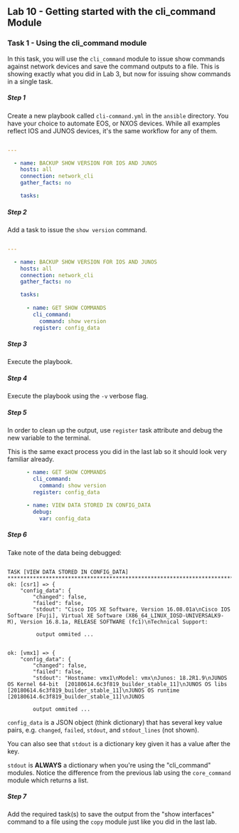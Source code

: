 ## Lab 10 - Getting started with the cli_command Module

### Task 1 - Using the cli_command module

In this task, you will use the `cli_command` module to issue show commands against network devices and save the command outputs to a file.  This is showing exactly what you did in Lab 3, but now for issuing show commands in a single task.

##### Step 1

Create a new playbook called `cli-command.yml` in the `ansible` directory.  You have your choice to automate EOS, or NXOS devices.  While all examples reflect IOS and JUNOS devices, it's the same workflow for any of them.

```yaml

---

  - name: BACKUP SHOW VERSION FOR IOS AND JUNOS
    hosts: all
    connection: network_cli
    gather_facts: no

    tasks:

```

##### Step 2

Add a task to issue the `show version` command.

```yaml

---

  - name: BACKUP SHOW VERSION FOR IOS AND JUNOS
    hosts: all
    connection: network_cli
    gather_facts: no

    tasks:
    
      - name: GET SHOW COMMANDS
        cli_command:
          command: show version
        register: config_data
```

##### Step 3

Execute the playbook.

##### Step 4

Execute the playbook using the `-v` verbose flag.

##### Step 5

In order to clean up the output, use `register` task attribute and debug the new variable to the terminal.

This is the same exact process you did in the last lab so it should look very familiar already.

```yaml
      - name: GET SHOW COMMANDS
        cli_command:
          command: show version
        register: config_data

      - name: VIEW DATA STORED IN CONFIG_DATA
        debug:
          var: config_data
```

##### Step 6

Take note of the data being debugged:

```

TASK [VIEW DATA STORED IN CONFIG_DATA] *****************************************************************************************************************************************************
ok: [csr1] => {
    "config_data": {
        "changed": false,
        "failed": false,
        "stdout": "Cisco IOS XE Software, Version 16.08.01a\nCisco IOS Software [Fuji], Virtual XE Software (X86_64_LINUX_IOSD-UNIVERSALK9-M), Version 16.8.1a, RELEASE SOFTWARE (fc1)\nTechnical Support:
         
         output ommited ...
         
         
ok: [vmx1] => {
    "config_data": {
        "changed": false,
        "failed": false,
        "stdout": "Hostname: vmx1\nModel: vmx\nJunos: 18.2R1.9\nJUNOS OS Kernel 64-bit  [20180614.6c3f819_builder_stable_11]\nJUNOS OS libs [20180614.6c3f819_builder_stable_11]\nJUNOS OS runtime [20180614.6c3f819_builder_stable_11]\nJUNOS
        
        output ommited ...
```

`config_data` is a JSON object (think dictionary) that has several key value pairs, e.g. `changed`, `failed`, `stdout`, and `stdout_lines` (not shown).

You can also see that `stdout` is a dictionary key given it has a value after the key.  

`stdout` is **ALWAYS** a dictionary when you're using the "cli_command" modules.  Notice the difference from the previous lab using the `core_command` module which returns a list.

##### Step 7

Add the required task(s) to save the output from the "show interfaces" command to a file using the `copy` module just like you did in the last lab.

